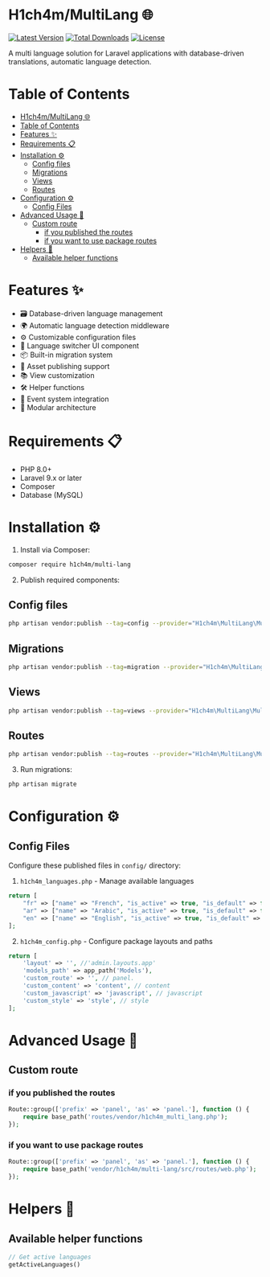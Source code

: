 # H1ch4m/MultiLang 🌐

[![Latest Version](https://img.shields.io/packagist/v/h1ch4m/multi-lang.svg?style=flat-square)](https://packagist.org/packages/h1ch4m/multi-lang)
[![Total Downloads](https://img.shields.io/packagist/dt/h1ch4m/multi-lang.svg?style=flat-square)](https://packagist.org/packages/h1ch4m/multi-lang)
[![License](https://img.shields.io/badge/license-MIT-brightgreen.svg?style=flat-square)](LICENSE.md)

A multi language solution for Laravel applications with database-driven translations, automatic language detection.

# Table of Contents

- [H1ch4m/MultiLang 🌐](#h1ch4mmultilang-)
- [Table of Contents](#table-of-contents)
- [Features ✨](#features-)
- [Requirements 📋](#requirements-)
- [Installation ⚙️](#installation-️)
  - [Config files](#config-files)
  - [Migrations](#migrations)
  - [Views](#views)
  - [Routes](#routes)
- [Configuration ⚙️](#configuration-️)
  - [Config Files](#config-files-1)
- [Advanced Usage 🔧](#advanced-usage-)
  - [Custom route](#custom-route)
    - [if you published the routes](#if-you-published-the-routes)
    - [if you want to use package routes](#if-you-want-to-use-package-routes)
- [Helpers 🧰](#helpers-)
  - [Available helper functions](#available-helper-functions)

# Features ✨

- 🗃️ Database-driven language management
- 🌍 Automatic language detection middleware
- ⚙️ Customizable configuration files
- 🔄 Language switcher UI component
- 📦 Built-in migration system
- 📁 Asset publishing support
- 📚 View customization
- 🛠️ Helper functions
- 🔌 Event system integration
- 🧩 Modular architecture

# Requirements 📋

- PHP 8.0+
- Laravel 9.x or later
- Composer
- Database (MySQL)

# Installation ⚙️

1. Install via Composer:
```bash
composer require h1ch4m/multi-lang
```

2. Publish required components:

## Config files
```bash
php artisan vendor:publish --tag=config --provider="H1ch4m\MultiLang\MultiLangServiceProvider"
```

## Migrations
```bash
php artisan vendor:publish --tag=migration --provider="H1ch4m\MultiLang\MultiLangServiceProvider"
```

<!-- # Assets (CSS/JS)
php artisan vendor:publish --tag=public --provider="H1ch4m\MultiLang\MultiLangServiceProvider" -->

## Views
```bash
php artisan vendor:publish --tag=views --provider="H1ch4m\MultiLang\MultiLangServiceProvider"
```

## Routes
```bash
php artisan vendor:publish --tag=routes --provider="H1ch4m\MultiLang\MultiLangServiceProvider"
```

3. Run migrations:

```bash
php artisan migrate
```

# Configuration ⚙️

## Config Files

Configure these published files in ```config/``` directory:

1. ```h1ch4m_languages.php``` - Manage available languages

```php
return [
    "fr" => ["name" => "French", "is_active" => true, "is_default" => false, "flag_url" => 'https://cdn-icons-png.flaticon.com/128/323/197560.png'],
    "ar" => ["name" => "Arabic", "is_active" => true, "is_default" => false, "flag_url" => 'https://cdn-icons-png.flaticon.com/128/197/197467.png'],
    "en" => ["name" => "English", "is_active" => true, "is_default" => true, "flag_url" => 'https://cdn-icons-png.flaticon.com/128/197/197374.png'],
];
```

2. ```h1ch4m_config.php``` - Configure package layouts and paths

```php
return [
    'layout' => '', //'admin.layouts.app'
    'models_path' => app_path('Models'),
    'custom_route' => '', // panel.
    'custom_content' => 'content', // content
    'custom_javascript' => 'javascript', // javascript
    'custom_style' => 'style', // style
];
```

<!-- 3. ```h1ch4m_multi_languages.php``` - Package configuration -->

# Advanced Usage 🔧
## Custom route
### if you published the routes
```php
Route::group(['prefix' => 'panel', 'as' => 'panel.'], function () {
    require base_path('routes/vendor/h1ch4m_multi_lang.php');
});
```
### if you want to use package routes
```php
Route::group(['prefix' => 'panel', 'as' => 'panel.'], function () {
    require base_path('vendor/h1ch4m/multi-lang/src/routes/web.php');
});
```

# Helpers 🧰
## Available helper functions
```php
// Get active languages
getActiveLanguages()
```
